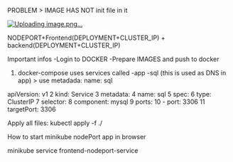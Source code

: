 PROBLEM > IMAGE HAS NOT init file in it

[![Uploading image.png…]()](https://github.com/jkb91jkb91/my_tutorials/blob/kubernetes/php_mysql_dockerfiles/k8s/image.png)


NODEPORT+Frontend(DEPLOYMENT+CLUSTER_IP) + backend(DEPLOYMENT+CLUSTER_IP)


Important infos
-Login to DOCKER
-Prepare IMAGES and push to docker

1. docker-compose uses services called 
-app
-sql (this is used as DNS in app) > use metadada: name: sql

 apiVersion: v1
  2 kind: Service
  3 metadata:
  4   name: sql
  5 spec:
  6   type: ClusterIP
  7   selector:
  8     component: mysql
  9   ports:
 10     - port: 3306
 11       targetPort: 3306




Apply all files:
kubectl apply -f ./


How to start minikube nodePort app in browser



minikube service frontend-nodeport-service
